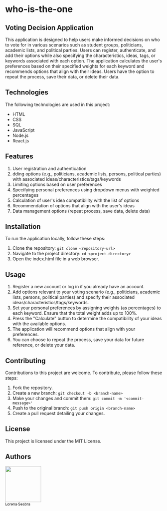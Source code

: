 # who-is-the-one
## Voting Decision Application
This application is designed to help users make informed decisions on who to vote for in various scenarios such as student groups, politicians, academic lists, and political parties. Users can register, authenticate, and add their options while also specifying the characteristics, ideas, tags, or keywords associated with each option. The application calculates the user's preferences based on their specified weights for each keyword and recommends options that align with their ideas. Users have the option to repeat the process, save their data, or delete their data.

## Technologies
The following technologies are used in this project:

* HTML
* CSS
* SQL
* JavaScript
* Node.js
* React.js
  
## Features
1. User registration and authentication
2. dding options (e.g., politicians, academic lists, persons, political parties) with associated ideas/characteristics/tags/keywords
3. Limiting options based on user preferences
4. Specifying personal preferences using dropdown menus with weighted percentages
5. Calculation of user's idea compatibility with the list of options
6. Recommendation of options that align with the user's ideas
7. Data management options (repeat process, save data, delete data)

## Installation
To run the application locally, follow these steps:

1. Clone the repository: ```git clone <repository-url>```
2. Navigate to the project directory: ```cd <project-directory>```
3. Open the index.html file in a web browser.

## Usage
1. Register a new account or log in if you already have an account.
2. Add options relevant to your voting scenario (e.g., politicians, academic lists, persons, political parties) and specify their associated ideas/characteristics/tags/keywords.
3. Set your personal preferences by assigning weights (as percentages) to each keyword. Ensure that the total weight adds up to 100%.
4. Press the "Calculate" button to determine the compatibility of your ideas with the available options.
5. The application will recommend options that align with your preferences.
6. You can choose to repeat the process, save your data for future reference, or delete your data.

## Contributing
Contributions to this project are welcome. To contribute, please follow these steps:

1. Fork the repository.
2. Create a new branch: ```git checkout -b <branch-name>```
3. Make your changes and commit them: ```git commit -m '<commit-message>' ```
4. Push to the original branch: ```git push origin <branch-name>```
5. Create a pull request detailing your changes.

## License
This project is licensed under the MIT License.


## Authors
 [<img src="https://media.licdn.com/dms/image/D4D03AQEBsFLk_HTNSw/profile-displayphoto-shrink_800_800/0/1668634568965?e=1693440000&v=beta&t=ncEgVos6ZvbJyGOqudUk4NvxjRR-6hQ86Q9BPQE2eEM" width=115><br><sub>Lorena Seabra</sub>](https://github.com/lorenaaseabra) 
